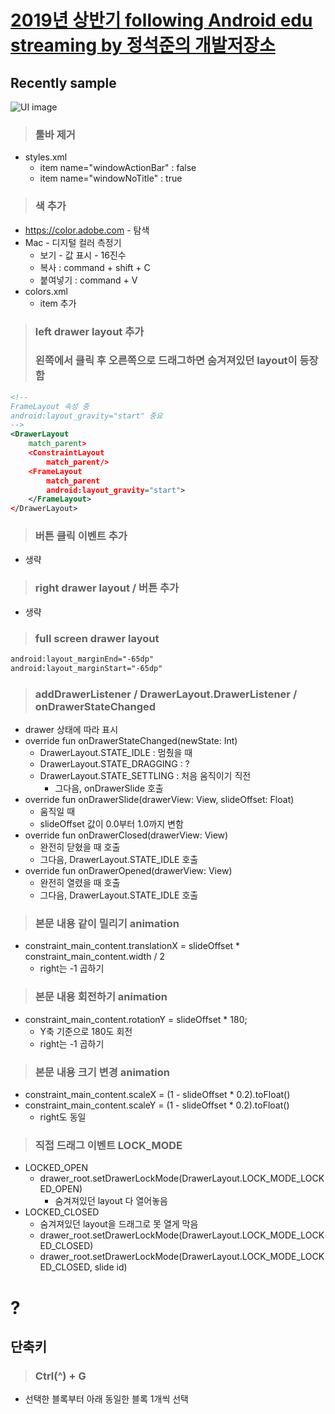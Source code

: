 # [2019년 상반기 following Android edu streaming by 정석준의 개발저장소](https://youtu.be/F44nJLW5Bac)
## Recently sample
![UI image](https://github.com/pby2017/study-drawer-layout-app/blob/master/README_image/DrawerLayout_20190331Sun.gif)
> ### 툴바 제거
  * styles.xml
    * item name="windowActionBar" : false
    * item name="windowNoTitle" : true
> ### 색 추가
  * https://color.adobe.com - 탐색
  * Mac - 디지털 컬러 측정기
    * 보기 - 값 표시 - 16진수
    * 복사 : command + shift + C
    * 붙여넣기 : command + V
  * colors.xml
    * item 추가
> ### left drawer layout 추가  
> ### 왼쪽에서 클릭 후 오른쪽으로 드래그하면 숨겨져있던 layout이 등장함
```xml
<!-- 
FrameLayout 속성 중
android:layout_gravity="start" 중요 
-->
<DrawerLayout
    match_parent>
    <ConstraintLayout
        match_parent/>
    <FrameLayout
        match_parent
        android:layout_gravity="start">
    </FrameLayout>
</DrawerLayout>
```
> ### 버튼 클릭 이벤트 추가
* 생략
> ### right drawer layout / 버튼 추가
* 생략
> ### full screen drawer layout
```xml
android:layout_marginEnd="-65dp"
android:layout_marginStart="-65dp"
```
> ### addDrawerListener / DrawerLayout.DrawerListener / onDrawerStateChanged
* drawer 상태에 따라 표시
* override fun onDrawerStateChanged(newState: Int)
  * DrawerLayout.STATE_IDLE : 멈췄을 때
  * DrawerLayout.STATE_DRAGGING : ?
  * DrawerLayout.STATE_SETTLING : 처음 움직이기 직전
    * 그다음, onDrawerSlide 호출
* override fun onDrawerSlide(drawerView: View, slideOffset: Float)
  * 움직일 때
  * slideOffset 값이 0.0부터 1.0까지 변함
* override fun onDrawerClosed(drawerView: View)
  * 완전히 닫혔을 때 호출
  * 그다음, DrawerLayout.STATE_IDLE 호출
* override fun onDrawerOpened(drawerView: View)
  * 완전히 열렸을 때 호출
  * 그다음, DrawerLayout.STATE_IDLE 호출
> ### 본문 내용 같이 밀리기 animation
* constraint_main_content.translationX = slideOffset * constraint_main_content.width / 2
  * right는 -1 곱하기
> ### 본문 내용 회전하기 animation
* constraint_main_content.rotationY = slideOffset * 180;
  * Y축 기준으로 180도 회전
  * right는 -1 곱하기
> ### 본문 내용 크기 변경 animation
* constraint_main_content.scaleX = (1 - slideOffset * 0.2).toFloat()
* constraint_main_content.scaleY = (1 - slideOffset * 0.2).toFloat()
  * right도 동일
> ### 직접 드래그 이벤트 LOCK_MODE
  * LOCKED_OPEN
    * drawer_root.setDrawerLockMode(DrawerLayout.LOCK_MODE_LOCKED_OPEN)
      * 숨겨져있던 layout 다 열어놓음
  * LOCKED_CLOSED
    * 숨겨져있던 layout을 드래그로 못 열게 막음
    * drawer_root.setDrawerLockMode(DrawerLayout.LOCK_MODE_LOCKED_CLOSED)
    * drawer_root.setDrawerLockMode(DrawerLayout.LOCK_MODE_LOCKED_CLOSED, slide id)
#
#
# ?
## 단축키
> ### Ctrl(^) + G
* 선택한 블록부터 아래 동일한 블록 1개씩 선택